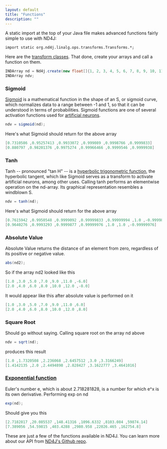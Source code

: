 ```yaml
---
layout: default
title: "Functions"
description: ""
---
```



A static import at the top of your Java file makes advanced functions fairly simple to use with ND4J:
```
import static org.nd4j.linalg.ops.transforms.Transforms.*;
```
Here are the [transform classes](https://github.com/deeplearning4j/nd4j/blob/master/nd4j-backends/nd4j-api-parent/nd4j-api/src/main/java/org/nd4j/linalg/ops/transforms/Transforms.java). That done, create your arrays and call a function on them.
```java
INDArray nd = Nd4j.create(new float[]{1, 2, 3, 4, 5, 6, 7, 8, 9, 10, 11, 12}, new int[]{2, 6});
INDArray ndv;
```
### Sigmoid

[Sigmoid](https://en.wikipedia.org/wiki/Sigmoid_function) is a mathematical function in the shape of an S, or sigmoid curve, which normalizes data to a range between -1 and 1, so that it can be understood in terms of probabilities. Sigmoid functions are one of several activation functions used for [artificial neurons](http://deeplearning4j.org/).
```java
ndv = sigmoid(nd);
```
Here's what Sigmoid should return for the above array
```java
[0.7310586 ,0.95257413 ,0.9933072 ,0.999089 ,0.9998766 ,0.9999833]
[0.880797 ,0.98201376 ,0.9975274 ,0.99966466 ,0.9999546 ,0.9999938]
```
### Tanh

Tanh -- pronounced "tan H" -- is a [hyperbolic trigonometric function](https://en.wikipedia.org/wiki/Hyperbolic_function), the hyperbolic tangent, which like Sigmoid serves as a transform to activate artificial neurons, among other uses. Calling tanh performs an elementwise operation on the nd-array. Its graphical representation resembles a windblown S.
```java
ndv = tanh(nd);
```
Here's what Sigmoid should return for the above array
```java
[0.7615942 ,0.9950548 ,0.9999092 ,0.99999833 ,0.99999994 ,1.0 ,-0.9999877]
[0.9640276 ,0.9993293 ,0.9999877 ,0.99999976 ,1.0 ,1.0 ,-0.99999976]
```
### Absolute Value

Absolute Value returns the distance of an element from zero, regardless of its positive or negative value.
```java
abs(nd2);
```
So if the array nd2 looked like this
```java
[1.0 ,3.0 ,5.0 ,7.0 ,9.0 ,11.0 ,-6.0]
[2.0 ,4.0 ,6.0 ,8.0 ,10.0 ,12.0 ,-8.0]   
```
It would appear like this after absolute value is performed on it
```java
[1.0 ,3.0 ,5.0 ,7.0 ,9.0 ,11.0 ,6.0]
[2.0 ,4.0 ,6.0 ,8.0 ,10.0 ,12.0 ,8.0]   
```
### Square Root

Should go without saying. Calling square root on the array nd above
```java
ndv = sqrt(nd);
```
produces this result
```java
[1.0 ,1.7320508 ,2.236068 ,2.6457512 ,3.0 ,3.3166249]
[1.4142135 ,2.0 ,2.4494898 ,2.828427 ,3.1622777 ,3.4641016]
```
### [Exponential function](https://en.wikipedia.org/wiki/Exponential_function)

Euler's number e, which is about 2.718281828, is a number for which e^x is its own derivative. Performing exp on nd
```java
exp(nd);
```
Should give you this
```java
[2.7182817 ,20.085537 ,148.41316 ,1096.6332 ,8103.084 ,59874.14]
[7.389056 ,54.59815 ,403.4288 ,2980.958 ,22026.465 ,162754.8]
```
These are just a few of the functions available in ND4J. You can learn more about our API from [ND4J's Github repo](https://github.com/deeplearning4j/nd4j/tree/master/nd4j-backends/nd4j-api-parent/nd4j-api/src/main/java/org/nd4j/linalg).

